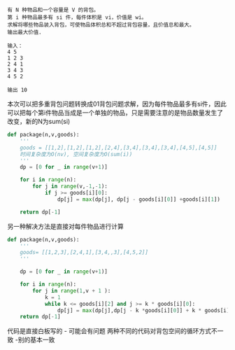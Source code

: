     有 N 种物品和一个容量是 V 的背包。
    第 i 种物品最多有 si 件，每件体积是 vi，价值是 wi。
    求解将哪些物品装入背包，可使物品体积总和不超过背包容量，且价值总和最大。
    输出最大价值.
    
    输入：
    4 5
    1 2 3
    2 4 1
    3 4 3
    4 5 2
    
    输出 10 
    
本次可以把多重背包问题转换成01背包问题求解，因为每件物品最多有si件，因此可以把每个第i件物品当成是一个单独的物品，只是需要注意的是物品数量发生了改变，新的N为sum(si)

```python 
def package(n,v,goods):
    '''
    goods = [[1,2],[1,2],[1,2],[2,4],[3,4],[3,4],[3,4],[4,5],[4,5]]
    时间复杂度为O(nv), 空间复杂度为O(sum(i))
    '''
    dp = [0 for _ in range(v+1)]

    for i in range(n):
        for j in range(v,-1,-1):
            if j >= goods[i][0]:
                dp[j] = max(dp[j], dp[j - goods[i][0]] +goods[i][1])

    return dp[-1]
 ```
另一种解决方法是直接对每件物品进行计算
```python 
def package(n,v,goods):
    '''
    goods= [[1,2,3],[2,4,1],[3,4,,3],[4,5,2]]
    '''

    dp = [0 for _ in range(v+1)]

    for i in range(n):
        for j in range(1,v + 1 ):
            k = 1 
            while k <= goods[i][2] and j >= k * goods[i][0]:
                dp[j] = max(dp[j],dp[j - k *goods[i][0]] + k * goods[i][1])
    return dp[-1]
```
    
 代码是直接白板写的 - 可能会有问题
 两种不同的代码对背包空间的循环方式不一致 -别的基本一致
